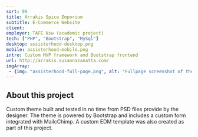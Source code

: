 ```yaml
---
sort: 99
title: Arrakis Spice Emporium
subtitle: E-Commerce Website
client: 
employer: TAFE Nsw (academic project)
tech: ["PHP", "Bootstrap", "MySql"]
desktop: assisterhood-desktop.png
mobile: assisterhood-mobile.png
intro: Custom MVP framework and Bootstrap frontend
url: http://arrakis.susannazanatta.com/
imgArray:
 - {img: "assisterhood-full-page.png", alt: "Fullpage screenshot of the Assisterhood homepage for mobile and desktop."}
---
```


## About this project

Custom theme built and tested in no time from PSD files provide by the designer. The theme is powered by Bootstrap and includes a custom form integrated with MailcChimp. A custom EDM template was also created as part of this project.
